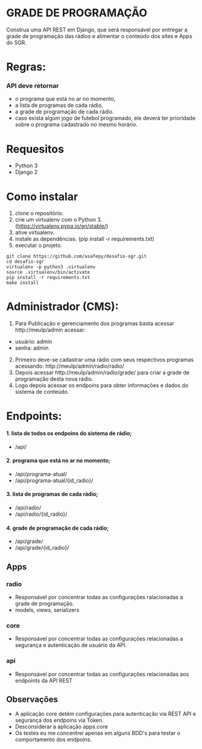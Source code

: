 # GRADE DE PROGRAMAÇÃO

Construa uma API REST em Django, que será responsável por entregar a grade de programação das rádios e alimentar o conteúdo dos sites e Apps do SGR.

# Regras:
### API deve retornar 
 - o programa que está no ar no momento,
 - a lista de programas de cada rádio,
 - a grade de programação de cada rádio.
 - caso exista algum jogo de futebol programado, ele deverá ter prioridade sobre o programa cadastrado no mesmo horário.
 
 
# Requesitos
 - Python 3
 - Django 2
 
# Como instalar

 1. clone o repositório.
 2. crie um virtualenv com o Python 3. (https://virtualenv.pypa.io/en/stable/)
 3. ative virtualenv.
 4. instale as dependências. (pip install -r requirements.txt)
 5. executar o projeto.
 
 ```console
 git clone https://github.com/asafepy/desafio-sgr.git
 cd desafio-sgr
 virtualenv -p python3 .virtualenv
 source .virtualenv/bin/activate
 pip install -r requirements.txt
 make install
```

# Administrador (CMS):
1. Para Publicação e gerenciamento dos programas basta acessar http://meuIp/admin
acessar: 
- usuário: admin
- senha: admin

2. Primeiro deve-se cadastrar uma rádio com seus respectivos programas acessando:  http://meuIp/admin/radio/radio/
3. Depois acessar http://meuIp/admin/radio/grade/ para criar a grade de programação desta nova rádio.
4. Logo depois acessar os endpoins para obter informações e dados do sistema de conteúdo.

# Endpoints:

#### 1. lista de todos os endpoins do sistema de rádio;  
	
  - /api/

#### 2. programa que está no ar no momento;
	
  - /api/programa-atual/
  - /api/programa-atual/{id_radio}/

#### 3. lista de programas de cada rádio;  
	
  - /api/radio/
  - /api/radio/{id_radio}/
 
#### 4. grade de programação de cada rádio;  
	
  - /api/grade/
  - /api/grade/{id_radio}/

## Apps
 
### radio
- Responsável por concentrar todas as configurações ralacionadas a grade de programação.
- models, views, serializers



### core
- Responsável por concentrar todas as configurações relacionadas a segurança e autenticação de usuário da API.


### api
- Responsável por concentrar todas as configurações relacionadas aos endpoints da API REST


## Observações

- A aplicação core detém configurações para autenticação via REST API e segurança dos endpoins via Token.
- Desconsiderar a aplicação apps.core
- Os testes eu me concentrei apenas em alguns BDD's para testar o comportamento dos endpoins.
